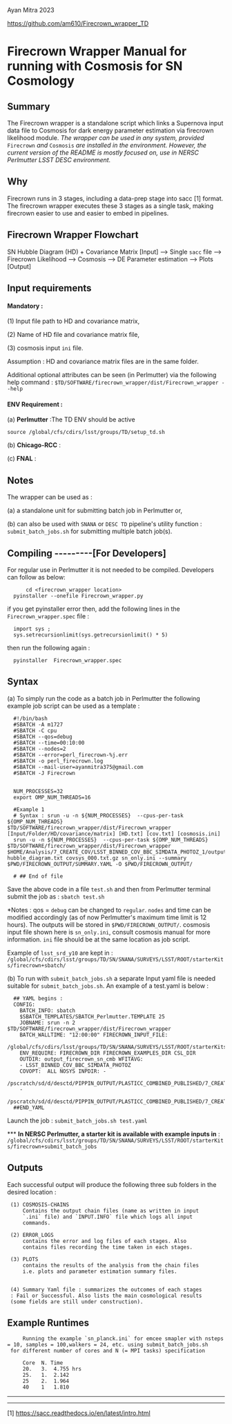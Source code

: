 Ayan Mitra 2023

https://github.com/am610/Firecrown_wrapper_TD

# **Firecrown Wrapper Manual for running with Cosmosis for SN Cosmology**



## **Summary** 

The Firecrown wrapper is a standalone script which links a Supernova input
data file to Cosmosis for dark energy parameter estimation via firecrown
likelihood module. *The wrapper can be used in any system, provided* `Firecrown` *and* `Cosmosis` *are installed in the environment. However, the current version of the README is mostly focused on, use in NERSC Perlmutter LSST DESC environment.*

## **Why** 

Firecrown runs in 3 stages, including a data-prep stage into sacc [1] format.
The firecrown wrapper executes these 3 stages as a single task, making
firecrown easier to use and easier to embed in pipelines.

## **Firecrown Wrapper Flowchart** 

 SN Hubble Diagram (HD) + Covariance Matrix [Input]
 --> Single `sacc` file
     --> Firecrown Likelihood
          --> Cosmosis
	       --> DE Parameter estimation
	           --> Plots [Output]


## **Input requirements** 

#### Mandatory  :

(1) Input file path to HD and covariance matrix,

(2)  Name of HD file and covariance matrix file,

(3) cosmosis input
	 `ini` file.

Assumption : HD and covariance matrix files are
	 in the same folder.

Additional optional attributes
	 can be seen (in Perlmutter) via the following help command : 
	 `$TD/SOFTWARE/firecrown_wrapper/dist/Firecrown_wrapper
	 --help`

#### ENV Requirement : 
(a) **Perlmutter** :The TD ENV should be active

`source /global/cfs/cdirs/lsst/groups/TD/setup_td.sh`

(b) **Chicago-RCC** : 

(c) **FNAL**  :
   
## **Notes** 

The wrapper can be used as :

(a) a standalone unit for submitting
batch job in Perlmutter or,

(b) can also be used with `SNANA` or `DESC
TD` pipeline's utility function : `submit_batch_jobs.sh` for
submitting multiple batch job(s).

## **Compiling** ---------[**For Developers**]

For regular use in Perlmutter it is not needed to be compiled. Developers can follow as below:

          cd <firecrown_wrapper location>
	  pyinstaller --onefile Firecrown_wrapper.py

if you get pyinstaller error then, add the following lines in the `Firecrown_wrapper.spec` file :

	  import sys ;
	  sys.setrecursionlimit(sys.getrecursionlimit() * 5)
then run the following again :

	  pyinstaller  Firecrown_wrapper.spec

## **Syntax** 

(a) To simply run the code as a batch job in Perlmutter the
	 following example job script can be used as a template :

	  #!/bin/bash
	  #SBATCH -A m1727
	  #SBATCH -C cpu
	  #SBATCH --qos=debug
	  #SBATCH --time=00:10:00
	  #SBATCH --nodes=2
	  #SBATCH --error=perl_firecrown-%j.err
	  #SBATCH -o perl_firecrown.log
	  #SBATCH --mail-user=ayanmitra375@gmail.com
	  #SBATCH -J Firecrown


	  NUM_PROCESSES=32
	  export OMP_NUM_THREADS=16

	  #Example 1
	  # Syntax : srun -u -n ${NUM_PROCESSES}  --cpus-per-task ${OMP_NUM_THREADS} $TD/SOFTWARE/firecrown_wrapper/dist/Firecrown_wrapper [Input/Folder/HD/covariance/matrix] [HD.txt] [cov.txt] [cosmosis.ini]
	  srun -u -n ${NUM_PROCESSES}  --cpus-per-task ${OMP_NUM_THREADS} $TD/SOFTWARE/firecrown_wrapper/dist/Firecrown_wrapper $HOME/Analysis/7_CREATE_COV/LSST_BINNED_COV_BBC_SIMDATA_PHOTOZ_1/output hubble_diagram.txt covsys_000.txt.gz sn_only.ini --summary $PWD/FIRECROWN_OUTPUT/SUMMARY.YAML -O $PWD/FIRECROWN_OUTPUT/

	  # ## End of file

Save the above code in a file `test.sh` and then from Perlmutter terminal submit the job as : `sbatch test.sh`


*Notes : qos = `debug` can be changed to `regular`. `nodes`
and time can be modified accordingly (as of now Perlmutter's
maximum time limit is 12 hours). The outputs will be stored
in `$PWD/FIRECROWN_OUTPUT/`. cosmosis input file shown here is
`sn_only.ini`, consult cosmosis manual for more information.
`ini` file should be at the same location as job script.

Example of `lsst_srd_y10` are kept in : 
`/global/cfs/cdirs/lsst/groups/TD/SN/SNANA/SURVEYS/LSST/ROOT/starterKits/firecrown+sbatch/`

(b) To run with `submit_batch_jobs.sh` a separate Input yaml
	 file is needed suitable for `submit_batch_jobs.sh`. An example
	 of a test.yaml is below :


	  ## YAML begins :
	  CONFIG:
	    BATCH_INFO: sbatch
	    $SBATCH_TEMPLATES/SBATCH_Perlmutter.TEMPLATE 25
	    JOBNAME: srun -n 2 $TD/SOFTWARE/firecrown_wrapper/dist/Firecrown_wrapper
	    BATCH_WALLTIME: "12:00:00" FIRECROWN_INPUT_FILE:
	    /global/cfs/cdirs/lsst/groups/TD/SN/SNANA/SURVEYS/LSST/ROOT/starterKits/firecrown+submit_batch_jobs/Cosmosis_Input_Scripts/sn_planck.ini
	    ENV_REQUIRE: FIRECROWN_DIR FIRECROWN_EXAMPLES_DIR CSL_DIR
	    OUTDIR: output_firecrown_sn_cmb WFITAVG:
	    - LSST_BINNED_COV_BBC_SIMDATA_PHOTOZ
	    COVOPT:  ALL NOSYS INPDIR: -
	    /pscratch/sd/d/desctd/PIPPIN_OUTPUT/PLASTICC_COMBINED_PUBLISHED/7_CREATE_COV/LSST_BINNED_COV_BBC_SIMDATA_PHOTOZ_1/output
	    -
	    /pscratch/sd/d/desctd/PIPPIN_OUTPUT/PLASTICC_COMBINED_PUBLISHED/7_CREATE_COV/LSST_BINNED_COV_BBC_SIMDATA_PHOTOZ_2/output
	  ##END_YAML


Launch the job : `submit_batch_jobs.sh test.yaml`

*** **In NERSC Perlmutter, a starter kit is available with example inputs in** :
	 `/global/cfs/cdirs/lsst/groups/TD/SN/SNANA/SURVEYS/LSST/ROOT/starterKits/firecrown+submit_batch_jobs`


## **Outputs** 

Each successful output will produce the following three
	 sub folders in the desired location :
	 
	 (1) COSMOSIS-CHAINS
	     Contains the output chain files (name as written in input
	     `.ini` file) and `INPUT.INFO` file which logs all input
	     commands.

	 (2) ERROR_LOGS
	     contains the error and log files of each stages. Also
	     contains files recording the time taken in each stages.

	 (3) PLOTS
	     contains the results of the analysis from the chain files
	     i.e. plots and parameter estimation summary files.


	 (4) Summary Yaml file : summarizes the outcomes of each stages
	 : Fail or Successful. Also lists the main cosmological results
	 (some fields are still under construction).


## **Example Runtimes** 

         Running the example `sn_planck.ini` for emcee smapler with nsteps = 10, samples = 100,walkers = 24, etc. using submit_batch_jobs.sh
	 for different number of cores and N (= MPI tasks) specification
	 
         Core  N. Time
         20.   3.  4.755 hrs
         25.   1.  2.142
         25    2.  1.964 
         40    1   1.810
	 
********************************************************************
********************************************************************


[1] https://sacc.readthedocs.io/en/latest/intro.html
